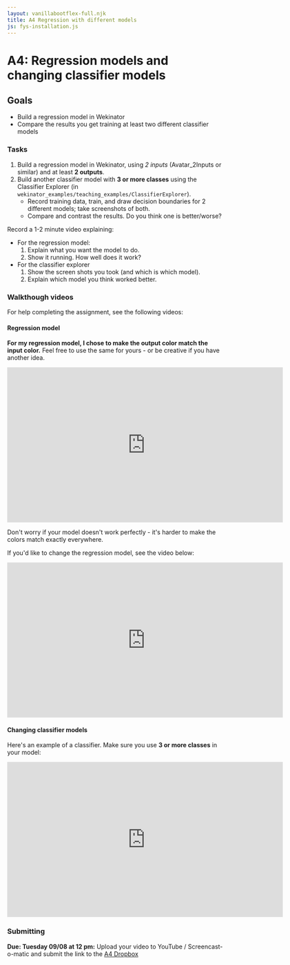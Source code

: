 ```yaml
---
layout: vanillabootflex-full.njk
title: A4 Regression with different models
js: fys-installation.js
---
```


# A4: Regression models and changing classifier models

## Goals

- Build a regression model in Wekinator
- Compare the results you get training at least two different classifier models

### Tasks

1. Build a regression model in Wekinator, using *2 inputs* (Avatar_2Inputs or similar) and at least **2 outputs**.
2. Build another classifier model with **3 or more classes** using the Classifier Explorer (in `wekinator_examples/teaching_examples/ClassifierExplorer`).
    - Record training data, train, and draw decision boundaries for 2 different models; take screenshots of both.
    - Compare and contrast the results. Do you think one is better/worse?

Record a 1-2 minute video explaining:

- For the regression model:
    1. Explain what you want the model to do. 
    2. Show it running. How well does it work?
- For the classifier explorer
    1. Show the screen shots you took (and which is which model).
    2. Explain which model you think worked better.

### Walkthough videos

For help completing the assignment, see the following videos:

<h4> Regression model </h4>

**For my regression model, I chose to make the output color match the input color.** Feel free to use the same for yours - or be creative if you have another idea.

<iframe width="640" height="360" src="https://www.youtube.com/embed/RrUmydE5itg" frameborder="0" allow="accelerometer; autoplay; encrypted-media; gyroscope; picture-in-picture" allowfullscreen></iframe>

Don't worry if your model doesn't work perfectly - it's harder to make the colors match exactly everywhere.

If you'd like to change the regression model, see the video below:

<iframe width="640" height="360" src="https://www.youtube.com/embed/VlNxgDBtYGM" frameborder="0" allow="accelerometer; autoplay; encrypted-media; gyroscope; picture-in-picture" allowfullscreen></iframe>

<h4>Changing classifier models</h4>

Here's an example of a classifier. Make sure you use **3 or more classes** in your model:

<iframe width="640" height="360" src="https://www.youtube.com/embed/PMl-LJ-snyU" frameborder="0" allow="accelerometer; autoplay; encrypted-media; gyroscope; picture-in-picture" allowfullscreen></iframe>

### Submitting

**Due: Tuesday 09/08 at 12 pm:** Upload your video to YouTube / Screencast-o-matic and submit the link to the [A4 Dropbox](https://d2l.mountunion.edu/d2l/le/content/35016/viewContent/400873/View?ou=35016)
